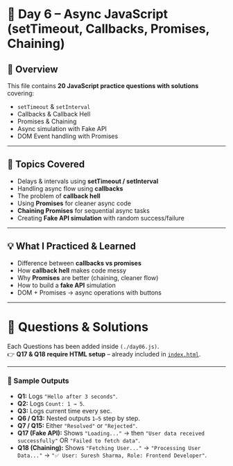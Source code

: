 # 🚀 Day 6 – Async JavaScript (setTimeout, Callbacks, Promises, Chaining)

## 📌 Overview
This file contains **20 JavaScript practice questions with solutions** covering:
- `setTimeout` & `setInterval`
- Callbacks & Callback Hell
- Promises & Chaining
- Async simulation with Fake API
- DOM Event handling with Promises

---

## 🎯 Topics Covered
- Delays & intervals using **setTimeout / setInterval**
- Handling async flow using **callbacks**
- The problem of **callback hell**
- Using **Promises** for cleaner async code
- **Chaining Promises** for sequential async tasks
- Creating **Fake API simulation** with random success/failure

---

## 💡 What I Practiced & Learned
- Difference between **callbacks vs promises**
- How **callback hell** makes code messy
- Why **Promises** are better (chaining, cleaner flow)
- How to build a **fake API** simulation
- DOM + Promises → async operations with buttons

---

# 📝 Questions & Solutions
Each Questions has been added inside `(./day06.js)`.  
👉 **Q17 & Q18 require HTML setup** – already included in [`index.html`](./index.html).

---

### 🔑 Sample Outputs
- **Q1:** Logs `"Hello after 3 seconds"`.  
- **Q2:** Logs `Count: 1 → 5`.  
- **Q3:** Logs current time every sec.  
- **Q6 / Q13:** Nested outputs `1–5` step by step.  
- **Q7 / Q15:** Either `"Resolved"` or `"Rejected"`.  
- **Q17 (Fake API):** Shows `"Loading..."` → then `"User data received successfully"` OR `"Failed to fetch data"`.  
- **Q18 (Chaining):** Shows `"Fetching User..."` → `"Processing User Data..."` → `"✅ User: Suresh Sharma, Role: Frontend Developer"`.  
